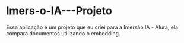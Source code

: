 # Imers-o-IA---Projeto
Essa aplicação é um projeto que eu criei para a Imersão IA - Alura, ela compara documentos utilizando o embedding.
